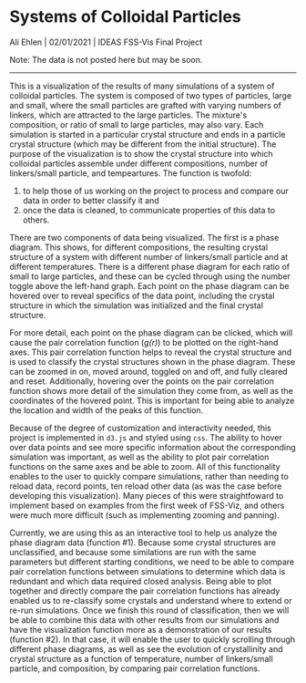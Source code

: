 # Systems of Colloidal Particles 

Ali Ehlen | 02/01/2021 | IDEAS FSS-Vis Final Project

Note: The data is not posted here but may be soon. 
____________________________________________________________________


This is a visualization of the results of many simulations of a system of colloidal particles. The system is composed of two types of particles, large and small, where the small particles are grafted with varying numbers of linkers, which are attracted to the large particles. The mixture's composition, or ratio of small to large particles, may also vary. Each simulation is started in a particular crystal structure and ends in a particle crystal structure (which may be different from the initial structure). The purpose of the visualization is to show the crystal structure into which colloidal particles assemble under different compositions, number of linkers/small particle, and tempeartures. The function is twofold: 
1. to help those of us working on the project to process and compare our data in order to better classify it and
2. once the data is cleaned, to  communicate properties of this data to others. 

There are two components of data being visualized. The first is a phase diagram. This shows, for different compositions, the resulting crystal structure of a system with different number of linkers/small particle and at different temperatures. There is a different phase diagram for each ratio of small to large particles, and these can be cycled through using the number toggle above the left-hand graph. Each point on the phase diagram can be hovered over to reveal specifics of the data point, including the crystal structure in which the simulation was initialized and the final crystal structure.

For more detail, each point on the phase diagram can be clicked, which will cause the pair correlation function (_g(r)_) to be plotted on the right-hand axes. This pair correlation function helps to reveal the crystal structure and is used to classify the crystal structures shown in the phase diagram. These can be zoomed in on, moved around, toggled on and off, and fully cleared and reset. Additionally, hovering over the points on the pair correlation function shows more detail of the simulation they come from, as well as the coordinates of the hovered point. This is important for being able to analyze the location and width of the peaks of this function.

Because of the degree of customization and interactivity needed, this project is implemented in `d3.js` and styled using `css`. The ability to hover over data points and see more specific information about the corresponding simulation was important, as well as the ability to plot pair correlation functions on the same axes and be able to zoom. All of this functionality enables to the user to quickly compare simulations, rather than needing to reload data, record points, ten reload other data (as was the case before developing this visualization). Many pieces of this were straightfoward to implement based on examples from the first week of FSS-Viz, and others were much more difficult (such as implementing zooming and panning).

Currently, we are using this as an interactive tool to help us analyze the phase diagram data (function #1). Because some crystal structures are unclassified, and because some similations are run with the same parameters but different starting conditions, we need to be able to compare pair correlation functions between simulations to determine which data is redundant and which data required closed analysis. Being able to plot together and directly compare the pair correlation functions has already enabled us to re-classify some crystals and understand where to extend or re-run simulations. Once we finish this round of classification, then we will be able to combine this data with other results from our simulations and have the visualization function more as a demonstration of our results (function #2). In that case, it will enable the user to quickly scrolling through different phase diagrams, as well as see the evolution of crystallinity and crystal structure as a function of temperature, number of linkers/small particle, and composition, by comparing pair correlation functions.
